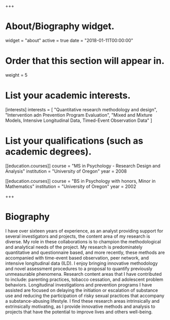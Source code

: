 +++
# About/Biography widget.
widget = "about"
active = true
date = "2018-01-11T00:00:00"

# Order that this section will appear in.
weight = 5

# List your academic interests.
[interests]
  interests = [
    "Quantitative research methodology and design",
    "Intervention adn Prevention Program Evaluation",
    "Mixed and Mixture Models, Intensive Longitudinal Data, Timed-Event Observation Data"
  ]

# List your qualifications (such as academic degrees).
[[education.courses]]
  course = "MS in Psychology - Research Design and Analysis"
  institution = "University of Oregon"
  year = 2008

[[education.courses]]
  course = "BS in Psychology with honors, Minor in Mathematics"
  institution = "University of Oregon"
  year = 2002
 
+++

# Biography

I have over sixteen years of experience, as an analyst providing support for several investigators and projects, the content area of my research is diverse. My role in these collaborations is to champion the methodological and analytical needs of the project.  My research is predominately quantitative and questionnaire based, and more recently, these methods are accompanied with time-event based observation, peer network, and intensive longitudinal data (ILD).  I enjoy bringing innovative methodology and novel assessment procedures to a proposal to quantify previously unmeasurable phenomena.  Research content areas that I have contributed to include: parenting practices, tobacco cessation, and adolescent problem behaviors.  Longitudinal investigations and prevention programs I have assisted are focused on delaying the initiation or escalation of substance use and reducing the participation of risky sexual practices that accompany a substance-abusing lifestyle.  I find these research areas intrinsically and extrinsically motivating, as I provide innovative methods and analysis to projects that have the potential to improve lives and others well-being.
